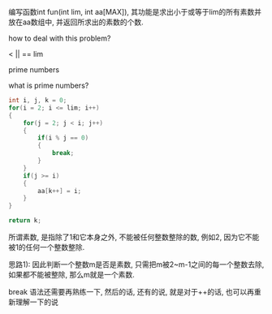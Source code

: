 编写函数int fun(int lim, int aa[MAX]), 其功能是求出小于或等于lim的所有素数并放在aa数组中, 并返回所求出的素数的个数.



how to deal with this problem?

 < || == lim

prime numbers



what is prime numbers?



```c
int i, j, k = 0;
for(i = 2; i <= lim; i++)
{
    for(j = 2; j < i; j++)
    {
        if(i % j == 0)
        {
            break;
        }
    }
    if(j >= i)
    {
        aa[k++] = i;
    }
}

return k;
```

所谓素数, 是指除了1和它本身之外, 不能被任何整数整除的数, 例如2, 因为它不能被1的任何一个整数整除.

思路1): 因此判断一个整数m是否是素数, 只需把m被2~m-1之间的每一个整数去除, 如果都不能被整除, 那么m就是一个素数.



break 语法还需要再熟练一下, 然后的话, 还有的说, 就是对于++的话, 也可以再重新理解一下的说



